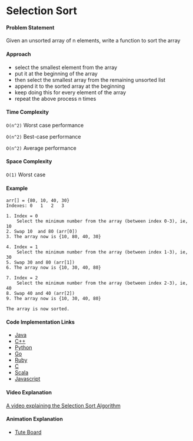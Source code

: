# Selection Sort

#### Problem Statement

Given an unsorted array of n elements, write a function to sort the array

#### Approach

- select the smallest element from the array
- put it at the beginning of the array
- then select the smallest array from the remaining unsorted list
- append it to the sorted array at the beginning
- keep doing this for every element of the array
- repeat the above process n times

#### Time Complexity

`O(n^2)` Worst case performance

`O(n^2)` Best-case performance

`O(n^2)` Average performance

#### Space Complexity

`O(1)` Worst case

#### Example

```
arr[] = {80, 10, 40, 30}
Indexes: 0   1   2   3

1. Index = 0
	Select the minimum number from the array (between index 0-3), ie, 10
2. Swap 10  and 80 (arr[0])
3. The array now is {10, 80, 40, 30}

4. Index = 1
	Select the minimum number from the array (between index 1-3), ie, 30
5. Swap 30 and 80 (arr[1])
6. The array now is {10, 30, 40, 80}

7. Index = 2
	Select the minimum number from the array (between index 2-3), ie, 40
8. Swap 40 and 40 (arr[2])
9. The array now is {10, 30, 40, 80}

The array is now sorted.
```

#### Code Implementation Links

- [Java](https://github.com/TheAlgorithms/Java/blob/master/Sorts/SelectionSort.java)
- [C++](https://github.com/TheAlgorithms/C-Plus-Plus/blob/master/Sorting/Selection%20Sort.cpp)
- [Python](https://github.com/TheAlgorithms/Python/blob/master/sorts/selection_sort.py)
- [Go](https://github.com/TheAlgorithms/Go/blob/master/sorts/selection_sort.go)
- [Ruby](https://github.com/TheAlgorithms/Ruby/blob/master/Sorting/selection_sort.rb)
- [C](https://github.com/TheAlgorithms/C/blob/master/sorting/SelectionSort.c)
- [Scala](https://github.com/TheAlgorithms/Scala/blob/master/src/main/scala/Sort/SelectionSort.scala)
- [Javascript](https://github.com/TheAlgorithms/Javascript/blob/master/Sorts/selectionSort.js)

#### Video Explanation

[A video explaining the Selection Sort Algorithm](https://www.youtube.com/watch?v=f8hXR_Hvybo)

#### Animation Explanation

- [Tute Board](https://boardhub.github.io/tute/?wd=selectSortAlgo2)
